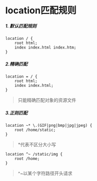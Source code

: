 # location匹配规则

##### 1. 默认匹配规则

```shell
location / {
	root html;
	index index.html index.htm;
}
```

##### 2.精确匹配

```shell
location = / {
	root html;
	index index.html;
}
```

> 只能精确匹配对象的资源文件

##### 3.正则匹配

```
location ~* \.(GIF|png|bmp|jpg|jpeg) {
	root /home/static;
}
```

> *代表不区分大小写

```
location ^~ /static/img {
	root /home;
}
```

> ^~以某个字符路径开头请求